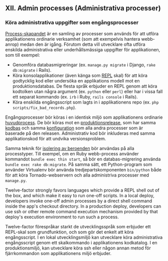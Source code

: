 ## XII. Admin processes (Administrativa processer)
### Köra administrativa uppgifter som engångsprocesser

[Process-skapandet](./concurrency) är en samling av processer som används för att utföra applikationens ordinarie verksamhet (som att exempelvis hantera webb-anrop) medan den är igång. Förutom detta vill utvecklare ofta utföra enskilda administrativa eller underhållsmässiga uppgifter för applikationen, som till exempel:

* Genomföra databasmigreringar (ex. `manage.py migrate` i Django, `rake db:migrate` i Rails).
* Köra konsolapplikationer (även känga som [REPL](http://en.wikipedia.org/wiki/Read-eval-print_loop) skal) för att köra godtycklig kod eller undersöka en applikations modell mot en produktionsdatabas. De flesta språk erbjuder en REPL genom att köra kodtolken utan några argument (ex. `python` eller `perl`) eller har i vissa fall ett separat kommando (ex. `irb` i Ruby, `rails console` i Rails).
* Köra enskilda engångsscript som lagts in i applikationens repo (ex. `php scripts/fix_bad_records.php`).

Engångsprocesser bör köras i en identisk miljö som applikationens ordinarie [huvudprocess](./processes). De bör köras mot en [produktionsrelease](./build-release-run), som har samma [kodbas](./codebase) och samma [konfiguration](./config) som alla andra processer som är baserade på den releasen. Administrativ kod bör inkluderas med samma applikationskod för att undvika versionsproblem.

Samma teknik för [isolering av beroenden](./dependencies) bör användas på alla processtyper. Till exempel, om en Ruby webb-process använder kommandot `bundle exec thin start`, så bör en databas-migrering använda `bundle exec rake db:migrate`. På samma sätt, ett Python-program som använder Virtualenv bör använda tredjepartskomponenten `bin/python` både för att köra Tornado-webservern och alla administriva processer med `manage.py`.

Twelve-factor strongly favors languages which provide a REPL shell out of the box, and which make it easy to run one-off scripts.  In a local deploy, developers invoke one-off admin processes by a direct shell command inside the app's checkout directory.  In a production deploy, developers can use ssh or other remote command execution mechanism provided by that deploy's execution environment to run such a process.

Twelve-factor förespråkar starkt de utvecklingsspråk som erbjuder ett REPL-skal som grundfunktion, och som gör det enkelt att köra engångsscript. I en lokal utvecklingsmiljö kan utvecklare köra administrativa engångsscript genom ett skalkommando i applikationens kodkatalog. I en produktionsmiljö, kan utvecklare köra ssh eller någon annan metod för fjärrkommandon som applikationens miljö erbjuder.